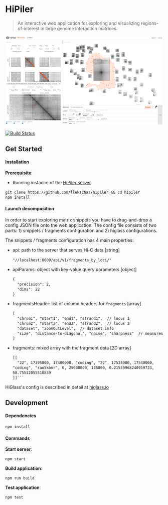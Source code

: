 # HiPiler

> An interactive web application for exploring and visualizing regions-of-interest in large genome interaction matrices.

![HiPiler's interface](teaser.png?raw=true)

[![Build Status](https://travis-ci.org/flekschas/hipiler.svg?branch=master)](https://travis-ci.org/flekschas/hipiler)


## Get Started

#### Installation

**Prerequisite**:

- Running instance of the [HiPiler server](https://github.com/flekschas/hipiler-server)

```
git clone https://github.com/flekschas/hipiler && cd hipiler
npm install
```

#### Launch decomposition

In order to start exploring matrix snippets you have to drag-and-drop a config
JSON file onto the web application. The config file consists of two
parts: 1) snippets / fragments configuration and 2) higlass configurations.

The snippets / fragments configuration has 4 main properties:
- api: path to the server that serves Hi-C data [string]

  ```"//localhost:8000/api/v1/fragments_by_loci/"```

- apiParams: object with key-value query parameters [object]

  ```
  {
    "precision": 2,
    "dims": 22
  }
  ```

- fragmentsHeader: list of column headers for `fragments` [array]

  ```
  [
    "chrom1", "start1", "end1", "strand1",  // locus 1
    "chrom2", "start2", "end2", "strand2",  // locus 2
    "dataset", "zoomOutLevel",  // dataset info
    "size", "distance-to-diagonal", "noise", "sharpness"  // measures
  ]
  ```

- fragments: mixed array with the fragment data [2D array]

  ```
  [[
    "22", 17395000, 17400000, "coding", "22", 17535000, 17540000, "coding", "rao5kbmr", 0, 25000000, 135000, 0.21559968240959723, 58.75532055518839
  ]]```

HiGlass's config is described in detail at [higlass.io](http://higlass.io)

## Development

#### Dependencies

```bash
npm install
```

#### Commands

**Start server**:

```
npm start
```

**Build application**:

```
npm run build
```

**Test application**:

```
npm test
```
